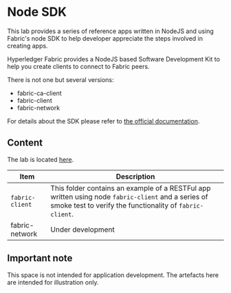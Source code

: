 # Node SDK

This lab provides a series of reference apps written in NodeJS and using Fabric's node SDK to help developer appreciate the steps involved in creating apps. 

Hyperledger Fabric provides a NodeJS based Software Development Kit to help you create clients to connect to Fabric peers.

There is not one but several versions:

* fabric-ca-client
* fabric-client
* fabric-network

For details about the SDK please refer to [the official documentation](https://fabric-sdk-node.github.io/release-1.4/index.html).

## Content

The lab is located [here](../reference/node-sdk).

| Item | Description |
| --- | --- |
| `fabric-client` | This folder contains an example of a RESTFul app written using node `fabric-client` and a series of smoke test to verify the functionality of `fabric-client`. |
| fabric-network | Under development |

## Important note

This space is not intended for application development. The artefacts here are intended for illustration only.